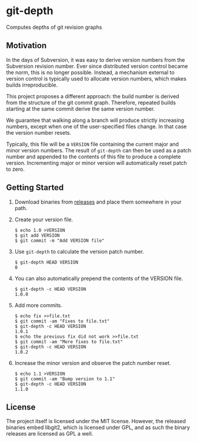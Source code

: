 # git-depth

Computes depths of git revision graphs

## Motivation

In the days of Subversion, it was easy to derive version numbers from the Subversion revision number.
Ever since distributed version control became the norm, this is no longer possible.
Instead, a mechanism external to version control is typically used to allocate version numbers,
which makes builds irreproducible. 

This project proposes a different approach: the build number is derived from
the structure of the git commit graph. Therefore, repeated builds starting at the same
commit derive the same version number.

We guarantee that walking along a branch will produce strictly increasing
numbers, except when one of the user-specified files change.
In that case the version number resets.

Typically, this file will be a `VERSION` file containing the current major and minor version numbers.
The result of `git-depth` can then be used as a patch number
and appended to the contents of this file to produce a complete version.
Incrementing major or minor version will automatically reset patch to zero.

## Getting Started

1. Download binaries from [releases][1] and place them somewhere in your path.
2. Create your version file.

       $ echo 1.0 >VERSION
       $ git add VERSION
       $ git commit -m "Add VERSION file"

3. Use `git-depth` to calculate the version patch number.

       $ git-depth HEAD VERSION
       0

4. You can also automatically prepend the contents of the VERSION file.

       $ git-depth -c HEAD VERSION
       1.0.0
    
4. Add more commits.

       $ echo fix >>file.txt
       $ git commit -am "Fixes to file.txt"
       $ git-depth -c HEAD VERSION
       1.0.1
       $ echo the previous fix did not work >>file.txt
       $ git commit -am "More fixes to file.txt"
       $ git-depth -c HEAD VERSION
       1.0.2
    
5. Increase the minor version and observe the patch number reset.

       $ echo 1.1 >VERSION
       $ git commit -am "Bump version to 1.1"
       $ git-depth -c HEAD VERSION
       1.1.0

## License

The project itself is licensed under the MIT license.
However, the released binaries embed libgit2, which is licensed under GPL,
and as such the binary releases are licensed as GPL a well.

  [1]: https://github.com/avast/git-depth/releases
